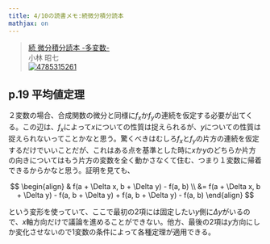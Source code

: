 ```yaml
---
title: 4/10の読書メモ:続微分積分読本
mathjax: on
---
```


> <a href="http://www.amazon.co.jp/%E7%B6%9A-%E5%BE%AE%E5%88%86%E7%A9%8D%E5%88%86%E8%AA%AD%E6%9C%AC-%E5%A4%9A%E5%A4%89%E6%95%B0-%E5%B0%8F%E6%9E%97-%E6%98%AD%E4%B8%83/dp/4785315261%3FSubscriptionId%3D15SMZCTB9V8NGR2TW082%26tag%3Ddays0aa-22%26linkCode%3Dxm2%26camp%3D2025%26creative%3D165953%26creativeASIN%3D4785315261" target="_top">続 微分積分読本 -多変数-</a><br />小林 昭七 <br /><a href="http://www.amazon.co.jp/%E7%B6%9A-%E5%BE%AE%E5%88%86%E7%A9%8D%E5%88%86%E8%AA%AD%E6%9C%AC-%E5%A4%9A%E5%A4%89%E6%95%B0-%E5%B0%8F%E6%9E%97-%E6%98%AD%E4%B8%83/dp/4785315261%3FSubscriptionId%3D15SMZCTB9V8NGR2TW082%26tag%3Ddays0aa-22%26linkCode%3Dxm2%26camp%3D2025%26creative%3D165953%26creativeASIN%3D4785315261" target="_top"><img src="http://ecx.images-amazon.com/images/I/4150MMH4WHL._SL75_.jpg" border="0" alt="4785315261" /></a><br /><img src="http://www.assoc-amazon.jp/e/ir?t=days0aa-22&l=ur2&o=9" width="1" height="1" style="border: none;" alt="" />

## p.19 平均値定理

２変数の場合、合成関数の微分と同様に$f_x$か$f_y$の連続を仮定する必要が出てくる。この辺は、$f_x$によって$x$についての性質は捉えられるが、$y$についての性質は捉えられないってことかなと思う。驚くべきはむしろ$f_x$と$f_y$の片方の連続を仮定するだけでいいことだが、これはある点を基準とした時に$x$か$y$のどちらか片方の向きについてはもう片方の変数を全く動かさなくて住む、つまり１変数に帰着できるからかなと思う。証明を見ても、

$$
\begin{align}
  &  f(a + \Delta x, b + \Delta y) - f(a, b) \\
  &= f(a + \Delta x, b + \Delta y) - f(a, b + \Delta y) + f(a, b + \Delta y) - f(a, b)
\end{align}
$$

という変形を使っていて、ここで最初の2項には固定したい$y$側に$\Delta y$がいるので、$x$軸方向だけで議論を進めることができない。他方、最後の2項は$y$方向にしか変化させないので1変数の条件によって各種定理が適用できる。